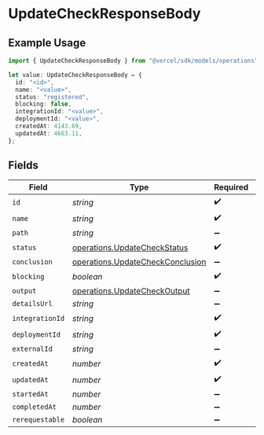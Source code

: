 # UpdateCheckResponseBody

## Example Usage

```typescript
import { UpdateCheckResponseBody } from "@vercel/sdk/models/operations";

let value: UpdateCheckResponseBody = {
  id: "<id>",
  name: "<value>",
  status: "registered",
  blocking: false,
  integrationId: "<value>",
  deploymentId: "<value>",
  createdAt: 4143.69,
  updatedAt: 4663.11,
};
```

## Fields

| Field                                                                                | Type                                                                                 | Required                                                                             | Description                                                                          |
| ------------------------------------------------------------------------------------ | ------------------------------------------------------------------------------------ | ------------------------------------------------------------------------------------ | ------------------------------------------------------------------------------------ |
| `id`                                                                                 | *string*                                                                             | :heavy_check_mark:                                                                   | N/A                                                                                  |
| `name`                                                                               | *string*                                                                             | :heavy_check_mark:                                                                   | N/A                                                                                  |
| `path`                                                                               | *string*                                                                             | :heavy_minus_sign:                                                                   | N/A                                                                                  |
| `status`                                                                             | [operations.UpdateCheckStatus](../../models/operations/updatecheckstatus.md)         | :heavy_check_mark:                                                                   | N/A                                                                                  |
| `conclusion`                                                                         | [operations.UpdateCheckConclusion](../../models/operations/updatecheckconclusion.md) | :heavy_minus_sign:                                                                   | N/A                                                                                  |
| `blocking`                                                                           | *boolean*                                                                            | :heavy_check_mark:                                                                   | N/A                                                                                  |
| `output`                                                                             | [operations.UpdateCheckOutput](../../models/operations/updatecheckoutput.md)         | :heavy_minus_sign:                                                                   | N/A                                                                                  |
| `detailsUrl`                                                                         | *string*                                                                             | :heavy_minus_sign:                                                                   | N/A                                                                                  |
| `integrationId`                                                                      | *string*                                                                             | :heavy_check_mark:                                                                   | N/A                                                                                  |
| `deploymentId`                                                                       | *string*                                                                             | :heavy_check_mark:                                                                   | N/A                                                                                  |
| `externalId`                                                                         | *string*                                                                             | :heavy_minus_sign:                                                                   | N/A                                                                                  |
| `createdAt`                                                                          | *number*                                                                             | :heavy_check_mark:                                                                   | N/A                                                                                  |
| `updatedAt`                                                                          | *number*                                                                             | :heavy_check_mark:                                                                   | N/A                                                                                  |
| `startedAt`                                                                          | *number*                                                                             | :heavy_minus_sign:                                                                   | N/A                                                                                  |
| `completedAt`                                                                        | *number*                                                                             | :heavy_minus_sign:                                                                   | N/A                                                                                  |
| `rerequestable`                                                                      | *boolean*                                                                            | :heavy_minus_sign:                                                                   | N/A                                                                                  |